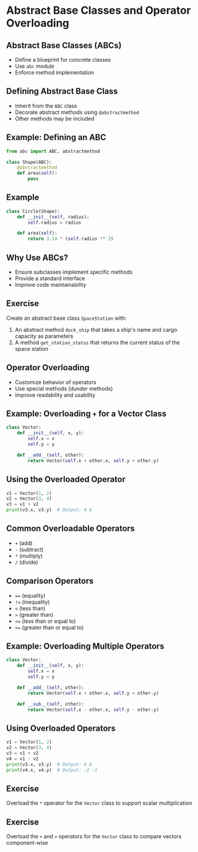 # Abstract Base Classes and Operator Overloading

## Abstract Base Classes (ABCs)

- Define a blueprint for concrete classes
- Use `abc` module
- Enforce method implementation

## Defining Abstract Base Class

- Inherit from the `ABC` class
- Decorate abstract methods using `@abstractmethod`
- Other methods may be included

## Example: Defining an ABC

```python
from abc import ABC, abstractmethod

class Shape(ABC):
    @abstractmethod
    def area(self):
        pass
```

## Example

```python
class Circle(Shape):
    def __init__(self, radius):
        self.radius = radius

    def area(self):
        return 3.14 * (self.radius ** 2)
```

## Why Use ABCs?

- Ensure subclasses implement specific methods
- Provide a standard interface
- Improve code maintainability

## Exercise

Create an abstract base class `SpaceStation` with:

1. An abstract method `dock_ship` that takes a ship's name and cargo capacity as parameters
2. A method `get_station_status` that returns the current status of the space station

## Operator Overloading

- Customize behavior of operators
- Use special methods (dunder methods)
- Improve readability and usability

## Example: Overloading `+` for a Vector Class

```python
class Vector:
    def __init__(self, x, y):
        self.x = x
        self.y = y

    def __add__(self, other):
        return Vector(self.x + other.x, self.y + other.y)
```

## Using the Overloaded Operator

```python
v1 = Vector(1, 2)
v2 = Vector(3, 4)
v3 = v1 + v2
print(v3.x, v3.y)  # Output: 4 6
```

## Common Overloadable Operators

- `+` (add)
- `-` (subtract)
- `*` (multiply)
- `/` (divide)

## Comparison Operators

- `==` (equality)
- `!=` (inequality)
- `<` (less than)
- `>` (greater than)
- `<=` (less than or equal to)
- `>=` (greater than or equal to)

## Example: Overloading Multiple Operators

```python
class Vector:
    def __init__(self, x, y):
        self.x = x
        self.y = y

    def __add__(self, other):
        return Vector(self.x + other.x, self.y + other.y)

    def __sub__(self, other):
        return Vector(self.x - other.x, self.y - other.y)
```

## Using Overloaded Operators

```python
v1 = Vector(1, 2)
v2 = Vector(3, 4)
v3 = v1 + v2
v4 = v1 - v2
print(v3.x, v3.y)  # Output: 4 6
print(v4.x, v4.y)  # Output: -2 -2
```


## Exercise

Overload the `*` operator for the `Vector` class to support scalar multiplication

## Exercise

Overload the `<` and `>` operators for the `Vector` class to compare vectors component-wise
